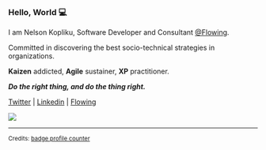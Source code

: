 ### Hello, World 💻

I am Nelson Kopliku, Software Developer and Consultant [@Flowing](https://github.com/flowingis).

Committed in discovering the best socio-technical strategies in organizations.

**Kaizen** addicted, **Agile** sustainer, **XP** practitioner.

***Do the right thing, and do the thing right.***

[Twitter](https://twitter.com/koplikunel) | [Linkedin](https://www.linkedin.com/in/nelsonkopliku/) | [Flowing](https://www.flowing.it/people/nelson_kopliku)

![](https://komarev.com/ghpvc/?username=nelsonkopliku)

***

<sub>Credits: [badge profile counter](https://github.com/antonkomarev/github-profile-views-counter)</sub>
